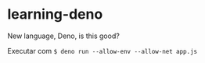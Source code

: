 # learning-deno
New language, Deno, is this good?

Executar com `$ deno run --allow-env --allow-net app.js`